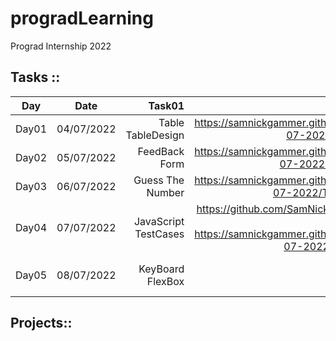 # progradLearning
Prograd Internship 2022


## Tasks :: 
| Day   |      Date      |  Task01 | Task01 Link | Task02 | Task02 Link | Task03 | Task03 Link |
|-------|:-------------:|------:|:---------:|:---------:|:---------:|:---------:|:---------:|
| Day01 |  04/07/2022  | Table TableDesign | https://samnickgammer.github.io/progradLearning/Tasks/Day01_04-07-2022/Task1_TableDesign/  | Table Image | https://samnickgammer.github.io/progradLearning/Tasks/Day01_04-07-2022/Task2_Image2_Table/ |
| Day02 |    05/07/2022   |   FeedBack Form | https://samnickgammer.github.io/progradLearning/Tasks/Day02_05-07-2022/Task1_FeedBackForm/  | Portfolio | https://samnickgammer.github.io/progradLearning/Tasks/Day02_05-07-2022/Task2_Portfolio/ |
|Day03| 06/07/2022 | Guess The Number | https://samnickgammer.github.io/progradLearning/Tasks/Day03_06-07-2022/Task1_GuessTheNumber/ | Roll Dice | https://samnickgammer.github.io/progradLearning/Tasks/Day03_06-07-2022/Task2_DiceRoll/ |
| Day04 | 07/07/2022 | JavaScript TestCases | https://github.com/SamNickGammer/lab-javascript-functions-and-arrays  https://samnickgammer.github.io/progradLearning/Tasks/Day04_07-07-2022/Task1_SpecsRunner/ |
| Day05 | 08/07/2022 | KeyBoard FlexBox | | Calculator Grid | | Superwars Stage 1 CSS | https://samnickgammer.github.io/progradLearning/Tasks/Day05_08-07-2022/Task3_SuperwarsCSS_Stage1/ |



## Projects::
<!--
| Tables   |      Are      |  Cool |
|----------|:-------------:|------:|
| First Project|  left-aligned | $1600 |
| col 2 is |    centered   |   $12 |
| col 3 is | right-aligned |    $1 |
-->
